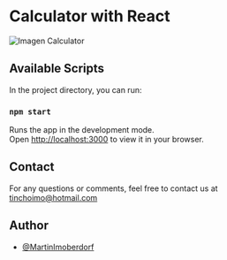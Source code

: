 # Calculator with React

<img src="https://github.com/MartinImoberdorf/CalculatorWithReact/blob/master/Imgs/Image.PNG" alt="Imagen Calculator" />


## Available Scripts

In the project directory, you can run:

### `npm start`

Runs the app in the development mode.\
Open [http://localhost:3000](http://localhost:3000) to view it in your browser.

## Contact
For any questions or comments, feel free to contact us at tinchoimo@hotmail.com

## Author

- [@MartinImoberdorf](https://www.github.com/MartinImoberdorf)
